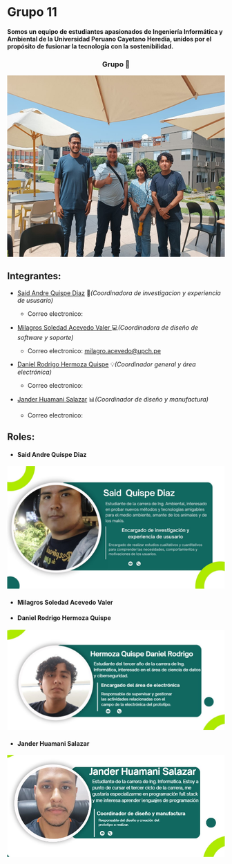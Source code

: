 # Grupo 11
#### Somos un equipo de estudiantes apasionados de Ingeniería Informática y Ambiental de la Universidad Peruano Cayetano Heredia, unidos por el propósito de fusionar la tecnología con la sostenibilidad. 
<h3 align="center">Grupo 👥​ </h3>
<p align="center">
  <img width="560" height="420" src="https://github.com/Dooncito/fundamentos-de-dise-o/blob/0dd945176e1d28cc54fcccfb2de06847f1ee8314/Imagenes/Image_2024.jpeg">
</p> 

## Integrantes:

* [Said Andre Quispe Diaz](#Said-Andre-Quispe-Diaz) 📰_(Coordinadora de investigacion y experiencia de ususario)_

  * Correo electronico: ​​​​
    
* [Milagros Soledad Acevedo Valer ](#Milagros-Soledad-Acevedo-Valer) 💻_(Coordinadora de diseño de software y soporte)_

  * Correo electronico: milagro.acevedo@upch.pe
* [Daniel Rodrigo Hermoza Quispe](#Daniel-Rodrigo-Hermoza-Quispe) 💡_(Coordinador general y área electrónica)_

  * Correo electronico:
* [Jander Huamani Salazar](#Jander-Huamani-Salazar) 📊_(Coordinador de diseño y manufactura)_

  * Correo electronico:
## Roles:
 - #### Said Andre Quispe Diaz
 ![Imagen](https://github.com/Dooncito/fundamentos-de-dise-o/blob/fcb15758a2783058a8d311295335f44ca3222c5f/Imagenes/Descripcion/Said.jpg)
 - #### Milagros Soledad Acevedo Valer 
 - #### Daniel Rodrigo Hermoza Quispe
 ![Imagen](https://github.com/Dooncito/fundamentos-de-dise-o/blob/main/Imagenes/Descripcion/ggfundamentos.jpg)
 - #### Jander Huamani Salazar
 ![Imagen](https://github.com/Dooncito/fundamentos-de-dise-o/blob/main/Imagenes/Descripcion/jander.jpg)

 
